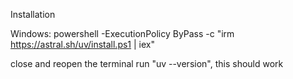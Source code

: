Installation

Windows:
powershell -ExecutionPolicy ByPass -c "irm https://astral.sh/uv/install.ps1 | iex"

close and reopen the terminal
run "uv --version", this should work


